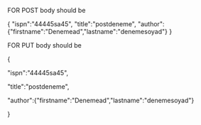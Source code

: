 FOR POST body should be

{
"ispn":"44445sa45",
"title":"postdeneme",
"author":{"firstname":"Denemead","lastname":"denemesoyad"}
}


FOR PUT body should be

{


"ispn":"44445sa45",


"title":"postdeneme",


"author":{"firstname":"Denemead","lastname":"denemesoyad"}


}
